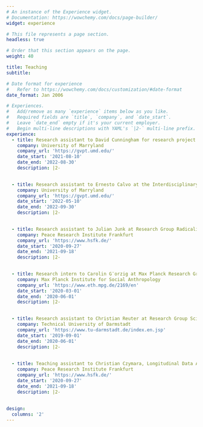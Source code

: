 ```yaml
---
# An instance of the Experience widget.
# Documentation: https://wowchemy.com/docs/page-builder/
widget: experience

# This file represents a page section.
headless: true

# Order that this section appears on the page.
weight: 40

title: Teaching
subtitle:

# Date format for experience
#   Refer to https://wowchemy.com/docs/customization/#date-format
date_format: Jan 2006

# Experiences.
#   Add/remove as many `experience` items below as you like.
#   Required fields are `title`, `company`, and `date_start`.
#   Leave `date_end` empty if it's your current employer.
#   Begin multi-line descriptions with YAML's `|2-` multi-line prefix.
experience:
  - title: Research assistant to David Cunningham for research project “Preventing Civil War through International Actions”
    company: University of Marryland
    company_url: 'https://gvpt.umd.edu/'
    date_start: '2021-08-10'
    date_end: '2022-08-30'
    description: |2-
        

  - title: Research assistant to Ernesto Calvo at the Interdisciplinary Laboratory of Computational Social Science
    company: University of Marryland
    company_url: 'https://gvpt.umd.edu/'
    date_start: '2022-05-10'
    date_end: '2022-09-30'
    description: |2-
        

  - title: Research assistant to Julian Junk at Research Group Radicalization
    company: Peace Research Institute Frankfurt
    company_url: 'https://www.hsfk.de/'
    date_start: '2020-09-27'
    date_end: '2021-09-18'
    description: |2-
        

  - title: Research intern to Carolin G¨orzig at Max Planck Research Group How ‘Terrorists’ Learn
    company: Max Planck Institute for Social Anthropology
    company_url: 'https://www.eth.mpg.de/2169/en'
    date_start: '2020-03-01'
    date_end: '2020-06-01'
    description: |2-
    

  - title: Research assistant to Christian Reuter at Research Group Science and Technology for Peace and Security
    company: Technical University of Darmstadt
    company_url: 'https://www.tu-darmstadt.de/index.en.jsp'
    date_start: '2019-09-01'
    date_end: '2020-06-01'
    description: |2-
    
    
  - title: Teaching assistant to Christian Czymara, Longitudinal Data Analysis and Causality (graduate level)
    company: Peace Research Institute Frankfurt
    company_url: 'https://www.hsfk.de/'
    date_start: '2020-09-27'
    date_end: '2021-09-18'
    description: |2-
    
    
design:
  columns: '2'
---
```

